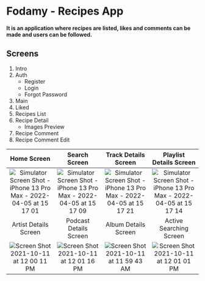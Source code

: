 # Fodamy - Recipes App

**It is an application where recipes are listed, likes and comments can be made and users can be followed.**
## Screens

1. Intro
2. Auth
    - Register
    - Login
    - Forgot Password
6. Main
7. Liked
8. Recipes List
9. Recipe Detail
    - Images Preview
10. Recipe Comment
11. Recipe Comment Edit



| Home Screen | Search Screen | Track Details Screen | Playlist Details Screen |
|:---------------:|:---------------:|:---------------:|:---------------:|
|![Simulator Screen Shot - iPhone 13 Pro Max - 2022-04-05 at 15 17 01](https://user-images.githubusercontent.com/79257297/161818084-326f3272-35b7-4f4d-b066-d6b9415bdf22.png)| ![Simulator Screen Shot - iPhone 13 Pro Max - 2022-04-05 at 15 17 09](https://user-images.githubusercontent.com/79257297/161818113-f2de15c1-7a55-4ca9-8e25-149f7d149558.png)|![Simulator Screen Shot - iPhone 13 Pro Max - 2022-04-05 at 15 17 21](https://user-images.githubusercontent.com/79257297/161818141-e6dabde4-0fd8-4b68-a55b-f0ab54715255.png)|![Simulator Screen Shot - iPhone 13 Pro Max - 2022-04-05 at 15 17 14](https://user-images.githubusercontent.com/79257297/161818151-98df7a08-e2dd-420f-9749-3229a0d85f93.png) 
| Artist Details Screen | Podcast Details Screen | Album Details Screen | Active Searching Screen |  
![Screen Shot 2021-10-11 at 12 00 11 PM](https://user-images.githubusercontent.com/62707916/136813737-86d94816-901d-435f-9811-a3febb308024.png) | ![Screen Shot 2021-10-11 at 12 01 16 PM](https://user-images.githubusercontent.com/62707916/136813754-be65c94e-8c5e-4f47-b868-9bc861e8508e.png) | ![Screen Shot 2021-10-11 at 11 59 43 AM](https://user-images.githubusercontent.com/62707916/136813855-1a6a621d-96b9-45c3-b046-bc55c2eea414.png) | ![Screen Shot 2021-10-11 at 12 01 01 PM](https://user-images.githubusercontent.com/62707916/136819824-dfe87231-459f-42e3-a356-133b8503d6d2.png)





